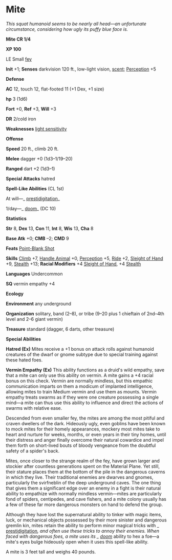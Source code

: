 # Mite

_This squat humanoid seems to be nearly all head—an unfortunate circumstance, considering how ugly its puffy blue face is._

**Mite CR 1/4**

**XP 100**

LE Small [fey](creatureTypes.html#_fey)

**Init** +1; **Senses** darkvision 120 ft., low-light vision, [scent](universalMonsterRules.html#_scent); [Perception](../skills/perception.html#_perception) +5

**Defense**

**AC** 12, touch 12, flat-footed 11 (+1 Dex, +1 size)

**hp** 3 (1d6)

**Fort** +0, **Ref** +3, **Will** +3

**DR** 2/cold iron

**Weaknesses** [light sensitivity](universalMonsterRules.html#_light-sensitivity)

**Offense**

**Speed** 20 ft., climb 20 ft.

**Melee** dagger +0 (1d3–1/19–20)

**Ranged** dart +2 (1d3–1)

**Special**  **Attacks** hatred

**Spell-Like Abilities** (CL 1st)

At will—_ [prestidigitation](../spells/prestidigitation.html#_prestidigitation)_

1/day—_ [doom](../spells/doom.html#_doom)_ (DC 10)

**Statistics**

**Str** 8, **Dex** 13, **Con** 11, **Int** 8, **Wis** 13, **Cha** 8

**Base Atk** +0; **CMB** –2; **CMD** 9

**Feats** [Point-Blank Shot](../feats.html#_point-blank-shot)

**Skills** [Climb](../skills/climb.html#_climb) +7, [Handle Animal](../skills/handleAnimal.html#_handle-animal) +0, [Perception](../skills/perception.html#_perception) +5, [Ride](../skills/ride.html#_ride) +2, [Sleight of Hand](../skills/sleightOfHand.html#_sleight-of-hand) +9, [Stealth](../skills/stealth.html#_stealth) +13; **Racial Modifiers** +4 [Sleight of Hand](../skills/sleightOfHand.html#_sleight-of-hand), +4 [Stealth](../skills/stealth.html#_stealth)

**Languages** Undercommon

**SQ** vermin empathy +4

**Ecology**

**Environment** any underground

**Organization** solitary, band (2–8), or tribe (9–20 plus 1 chieftain of 2nd–4th level and 2–6 giant vermin)

**Treasure** standard (dagger, 6 darts, other treasure)

**Special Abilities**

**Hatred (Ex)** Mites receive a +1 bonus on attack rolls against humanoid creatures of the dwarf or gnome subtype due to special training against these hated foes.

**Vermin Empathy (Ex)** This ability functions as a druid's wild empathy, save that a mite can only use this ability on vermin. A mite gains a +4 racial bonus on this check. Vermin are normally mindless, but this empathic communication imparts on them a modicum of implanted intelligence, allowing mites to train Medium vermin and use them as mounts. Vermin empathy treats swarms as if they were one creature possessing a single mind—a mite can thus use this ability to influence and direct the actions of swarms with relative ease.

Descended from even smaller fey, the mites are among the most pitiful and craven dwellers of the dark. Hideously ugly, even goblins have been known to mock mites for their homely appearances, mockery most mites take to heart and nurture for weeks, months, or even years in their tiny homes, until their distress and anger finally overcome their natural cowardice and impel them forth on short-lived bouts of bloody vengeance from the doubtful safety of a spider's back.

Mites, once closer to the strange realm of the fey, have grown larger and stockier after countless generations spent on the Material Plane. Yet still, their stature places them at the bottom of the pile in the dangerous caverns in which they live. Their traditional enemies are dwarves and gnomes, particularly the svirfneblin of the deep underground caves. The one thing that gives them a significant edge over an enemy in a fight is their natural ability to empathize with normally mindless vermin—mites are particularly fond of spiders, centipedes, and cave fishers, and a mite colony usually has a few of these far more dangerous monsters on hand to defend the group.

Although they have lost the supernatural ability to tinker with magic items, luck, or mechanical objects possessed by their more sinister and dangerous gremlin kin, mites retain the ability to perform minor magical tricks with _ [prestidigitation](../spells/prestidigitation.html#_prestidigitation)_, and often use these tricks to annoy their enemies. When faced with dangerous foes, a mite uses its _ [doom](../spells/doom.html#_doom)_ ability to hex a foe—a mite's eyes bulge hideously open when it uses this spell-like ability.

A mite is 3 feet tall and weighs 40 pounds.

